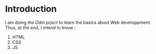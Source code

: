  # Introduction

 I am doing *the Odin prject* to learn the basics about Web developpment. Thus, at the end, I intend to know :
 1. HTML
 2. CSS
 3. JS
 
